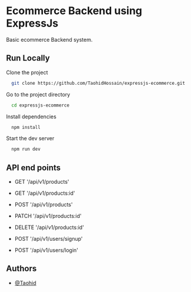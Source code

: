 
# Ecommerce Backend using ExpressJs

Basic ecommerce Backend system.




## Run Locally

Clone the project

```bash
  git clone https://github.com/TaohidHossain/expressjs-ecommerce.git
```

Go to the project directory

```bash
  cd expressjs-ecommerce
```

Install dependencies

```bash
  npm install
```

Start the dev server

```bash
  npm run dev
```


## API end points

* GET '/api/v1/products'
* GET '/api/v1/products:id'
* POST '/api/v1/products'
* PATCH '/api/v1/products:id'
* DELETE '/api/v1/products:id'

* POST '/api/v1/users/signup'
* POST '/api/v1/users/login'



## Authors

- [@Taohid](https://github.com/TaohidHossain)


